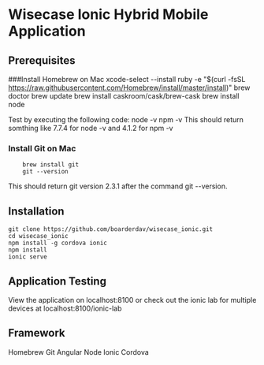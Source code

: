 # Wisecase Ionic Hybrid Mobile Application
## Prerequisites
###Install Homebrew on Mac
        xcode-select --install
        ruby -e "$(curl -fsSL https://raw.githubusercontent.com/Homebrew/install/master/install)"
        brew doctor
        brew update
        brew install caskroom/cask/brew-cask
        brew install node

Test by executing the following code:
        node -v
        npm -v
This should return somthing like 7.7.4 for node -v and 4.1.2 for npm -v

### Install Git on Mac
        brew install git
        git --version

This should return git version 2.3.1 after the command git --version.

## Installation
	git clone https://github.com/boarderdav/wisecase_ionic.git
	cd wisecase_ionic
	npm install -g cordova ionic
	npm install 
	ionic serve

## Application Testing
View the application on localhost:8100 or check out the ionic lab for multiple devices at localhost:8100/ionic-lab

## Framework
Homebrew
Git
Angular
Node
Ionic
Cordova

